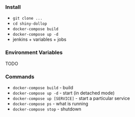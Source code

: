 
### Install
* `git clone ...`
* `cd shiny-dollop`
* `docker-compose build`
* `docker-compose up -d`
* jenkins + variables + jobs


### Environment Variables
TODO


### Commands
* `docker-compose build` - build
* `docker-compose up -d` - start (in detached mode)
* `docker-compose up [SERVICE]` - start a particular service
* `docker-compose ps` - what is running
* `docker-compose stop` - shutdown